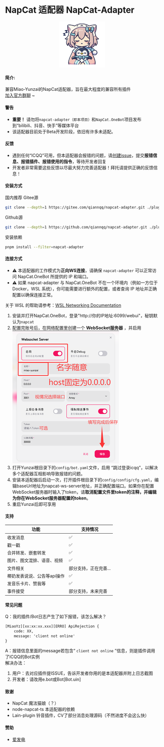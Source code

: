 # NapCat 适配器 NapCat-Adapter

<p align="center">
    <img src="./other/logo.png" width="30%" height="30%">
</p>

#### 简介:
兼容Miao-Yunzai的NapCat适配器，旨在最大程度的兼容所有插件<br>
[加入官方群聊](https://qm.qq.com/q/DP6Y6UxIqc) ~
#### 警告
  - **重要！** 请勿将`napcat-adapter（即本项目）`和`NapCat.OneBot`项目发布到“bilibili、抖音、快手”等媒体平台
  - 该适配器目前处于Beta开发阶段，依旧有许多未适配。

#### 反馈
  - 遇到任何“ICQQ”可用，但本适配器会报错的问题，请[创建issue](https://gitee.com/qiannqq/napcat-adapter/issues/new/choose)，提交**报错信息、报错插件、报错使用的指令**，等待开发者回复
  - 开发者非常需要这些反馈以尽最大努力完善适配器！拜托请提供正确的反馈信息！

#### 安装方式
国内推荐 Gitee源
```bash
git clone --depth=1 https://gitee.com/qiannqq/napcat-adapter.git ./plugins/napcat-adapter
```
Github源
```bash
git clone --depth=1 https://github.com/qiannqq/napcat-adapter.git ./plugins/napcat-adapter
```
安装依赖
```bash
pnpm install --filter=napcat-adapter
```

#### 连接方式

- ⚠️ 本适配器的工作模式为**正向WS连接**，请确保 `napcat-adapter` 可以正常访问 NapCat.OneBot 所提供的 IP 和端口。
- ⚠️ 如果 napcat-adapter 与 NapCat.OneBot 不在一个环境内（例如一方位于 Docker，WSL 系统），你可能需要进行额外的配置，或者查询 IP 地址并正确配置以确保连接正常。

关于 WSL 的帮助请参考：[WSL Networking Documentation](https://learn.microsoft.com/zh-cn/windows/wsl/networking#identify-ip-address) 

  1. 安装并打开NapCat.OneBot，登录"http://你的IP地址:6099/webui"，秘钥默认为`napcat`
  2. 配置完账号后，在网络配置里创建一个 **WebSocket服务器** ，并启用<br>
![cfg-napcat](./other/cfg-napcat.png)
  3. 打开Yunzai根目录下的`config/bot.yaml`文件，启用 “跳过登录icqq”，以解决多个适配器互相影响导致报错的问题。
  4. 安装本适配器后启动一次，打开插件根目录下的`config/config/cfg.yaml`，编辑baseUrl地址为napcat-ws-server地址，并正确配置端口。如果你在配置WebSocket服务器时输入了token，请**取消配置文件里token的注释，并编辑为你在WebSocket服务器配置的token**。
  5. 重启Yunzai后即可享用

#### 支持
| 功能 | 支持情况 |
|---|---|
| 收发消息 | ✅ |
| 戳一戳 | ✅ |
| 合并转发、嵌套转发 | ✅ |
| 图片、图文混排、语音、视频 | ✅ |
| 文件相关 | 部分支持，正在完善... |
| 椰奶发表说说、公告等api操作 | ✅ |
| 发音乐卡片、赞我等 | ✅ |
| 事件接受 | 部分支持，未来完善 |

#### 常见问题
   
Q：我的插件/Bot日志产生了如下报错，该怎么解决？
```
[MiaoYz][xx:xx:xx.xxx][ERRO] ApiRejection {
    code: XX,
    message: 'client not online'
}
```
A：报错信息里面的message若包含“ `client not online` ”信息，则是插件调用了ICQQ的Bot实例<br>
解决办法：
1. 用户：去对应插件提ISSUE，告诉开发者你用的是本适配器并附上日志截图
2. 开发者：请改用e.bot或Bot\[Bot.uin\]

#### 致谢
  - NapCat 魔法猫娘（？）
  - node-napcat-ts 本适配器的依赖
  - Lain-plugin 铃音插件，CV了部分消息处理源码（不然进度不会这么快）

#### 赞助
  - [爱发电](https://afdian.com/a/qiannqq)